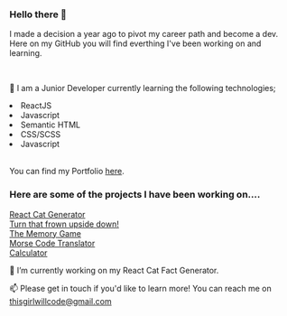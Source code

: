 ### Hello there 👋

I made a decision a year ago to pivot my career path and become a dev. 
Here on my GitHub you will find everthing I've been working on and learning. 

</br>

🌱 I am a Junior Developer currently learning the following technologies;

<li>ReactJS</li>
<li>Javascript</li>
<li>Semantic HTML</li>
<li>CSS/SCSS</li>
<li>Javascript</li>

</br>

You can find my Portfolio [here](https://sod09.github.io/sod_nology_portfolio/).

<h3> Here are some of the projects I have been working on....</h3>

[React Cat Generator](https://sod09.github.io/react-cat-fact-generator/)
</br>
[Turn that frown upside down!](https://sod09.github.io/javascript-smiles-game/)
</br>
[The Memory Game](https://sod09.github.io/nology_javascript_game/)
</br>
[Morse Code Translator](https://sod09.github.io/nology-morse-code/)
</br>
[Calculator](https://sod09.github.io/nology_calculator/)

🔭 I’m currently working on my React Cat Fact Generator. 

📫 Please get in touch if you'd like to learn more! You can reach me on thisgirlwillcode@gmail.com
